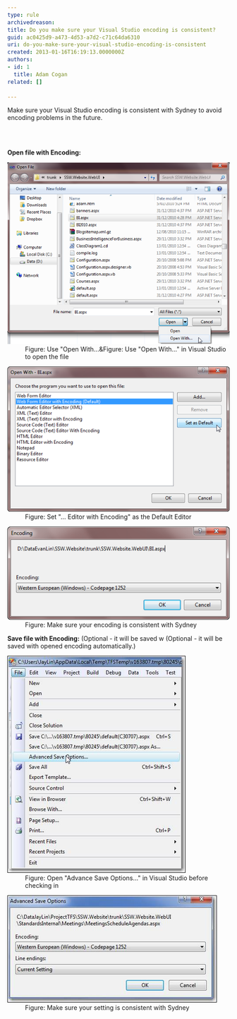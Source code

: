 ```yaml
---
type: rule
archivedreason: 
title: Do you make sure your Visual Studio encoding is consistent?
guid: ac0425d9-a473-4d53-a7d2-c71c64da6310
uri: do-you-make-sure-your-visual-studio-encoding-is-consistent
created: 2013-01-16T16:19:13.0000000Z
authors:
- id: 1
  title: Adam Cogan
related: []

---
```



<p> Make sure your Visual Studio encoding is consistent with Sydney to avoid encoding problems in the future. <br></p>
<br><excerpt class='endintro'></excerpt><br>
<p>
   <strong>Open file with Encoding:</strong> </p><dl class="image"><dt> <img alt="Use 'Open With...' in Visual Studio for file open" src="OpenFileWithOption.png" style="width:570px;" /> </dt><dd> Figure: Use "Open With...&Figure: Use "Open With..." in Visual Studio to open the file</dd></dl><dl class="image"><dt> <img alt="Set '...     Editor with Encoding' as Default Editor" src="OpenFileDialog.png" /> </dt><dd> Figure: Set "... Editor with Encoding" as the Default Editor</dd></dl><dl class="image"><dt> <img alt="Make     sure your encoding is consistent with Sydney" src="OpenFileEncoding.png" /> </dt><dd> Figure: Make sure your encoding is consistent with Sydney </dd></dl><p>
   <strong>Save file with Encoding:</strong> (Optional - it will be saved w (Optional - it will be saved with opened encoding automatically.)</p>
<dl class="image"> <dt> <img alt="Open 'Advance Save Options...' in Visual Studio before checkin" src="AdvancedSaveOptions.png" /> </dt><dd> Figure: Open "Advance Save Options..." in Visual Studio before checking in</dd></dl><dl class="image"><dt> <img alt="Make sure your setting is consistent with Sydney" src="AdvancedSaveOptionsEncoding.png" /> </dt><dd> Figure: Make sure your setting is consistent with Sydney </dd></dl>



